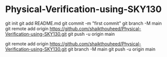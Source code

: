 # Physical-Verification-using-SKY130


git init
git add README.md
git commit -m "first commit"
git branch -M main
git remote add origin https://github.com/shaikthouheed/Physical-Verification-using-SKY130.git
git push -u origin main



git remote add origin https://github.com/shaikthouheed/Physical-Verification-using-SKY130.git
git branch -M main
git push -u origin main
